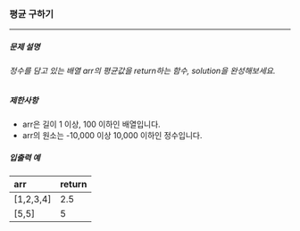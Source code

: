 ### 평균 구하기

***

##### 문제 설명
###### 정수를 담고 있는 배열 arr의 평균값을 return하는 함수, solution을 완성해보세요.

##### 제한사항
* arr은 길이 1 이상, 100 이하인 배열입니다.
* arr의 원소는 -10,000 이상 10,000 이하인 정수입니다.

##### 입출력 예
arr	     |return|
|:--     |:--
[1,2,3,4]|	2.5 |
[5,5]    |	5   |
